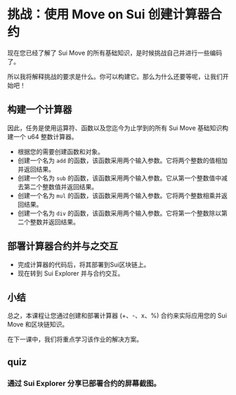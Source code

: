 # 挑战：使用 Move on Sui 创建计算器合约

现在您已经了解了 Sui Move 的所有基础知识，是时候挑战自己并进行一些编码了。

所以我将解释挑战的要求是什么。你可以构建它。那么为什么还要等呢，让我们开始吧！

##  构建一个计算器

因此，任务是使用运算符、函数以及您迄今为止学到的所有 Sui Move 基础知识构建一个 u64 整数计算器。

- 根据您的需要创建函数和对象。
- 创建一个名为 `add` 的函数，该函数采用两个输入参数。它将两个整数的值相加并返回结果。
- 创建一个名为 `sub` 的函数，该函数采用两个输入参数。它从第一个整数值中减去第二个整数值并返回结果。
- 创建一个名为 `mul` 的函数，该函数采用两个输入参数。它将两个整数相乘并返回结果。
- 创建一个名为 `div` 的函数，该函数采用两个输入参数。它将第一个整数除以第二个整数并返回结果。

## 部署计算器合约并与之交互

- 完成计算器的代码后，将其部署到Sui区块链上。
- 现在转到 Sui Explorer 并与合约交互。

## 小结

总之，本课程让您通过创建和部署计算器 (+、-、x、%) 合约来实际应用您的 Sui Move 和区块链知识。

在下一课中，我们将重点学习该作业的解决方案。



## quiz

### 通过 Sui Explorer 分享已部署合约的屏幕截图。